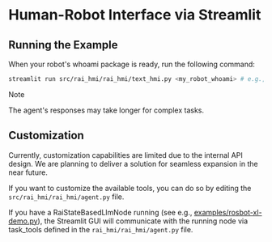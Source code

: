 # Human-Robot Interface via Streamlit

## Running the Example

When your robot's whoami package is ready, run the following command:

```bash
streamlit run src/rai_hmi/rai_hmi/text_hmi.py <my_robot_whoami> # e.g., rosbot_xl_whoami
```

> [!NOTE]
> The agent's responses may take longer for complex tasks.

## Customization

Currently, customization capabilities are limited due to the internal API design. We are planning to deliver a solution for seamless expansion in the near future.

If you want to customize the available tools, you can do so by editing the `src/rai_hmi/rai_hmi/agent.py` file.

If you have a RaiStateBasedLlmNode running (see e.g., [examples/rosbot-xl-demo.py](../../examples/rosbot-xl-demo.py)), the Streamlit GUI will communicate with the running node via task_tools defined in the `rai_hmi/rai_hmi/agent.py` file.
